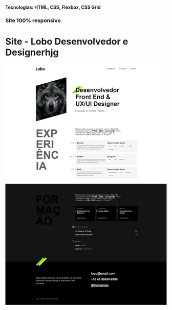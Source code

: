 <h4>Tecnologias: HTML, CSS, Flexbox, CSS Grid</h4>
<h3>Site 100% responsivo</h3>

# Site - Lobo Desenvolvedor e Designerhjg
<img src="https://github.com/dieegobs/Lobo---Desenvolvedor-e-Designer/blob/main/img/lobo.png?raw=true"/>

























































